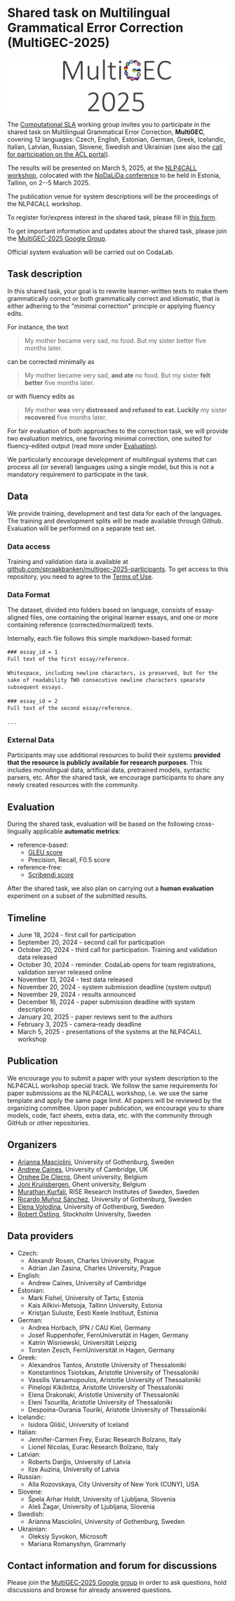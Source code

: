 # Shared task on Multilingual Grammatical Error Correction (MultiGEC-2025)

![MultiGEC-2025 logo](multigec-2025.png)

The [Computational SLA](https://spraakbanken.gu.se/en/compsla) working group invites you to participate in the shared task on Multilingual Grammatical Error Correction, **MultiGEC**, covering 12 languages: Czech, English, Estonian, German, Greek, Icelandic, Italian, Latvian, Russian, Slovene, Swedish and Ukrainian (see also the [call for participation on the ACL portal](https://www.aclweb.org/portal/content/shared-task-multilingual-grammatical-error-correction-2025)).

The results will be presented on March 5, 2025, at the [NLP4CALL workshop](https://spraakbanken.gu.se/en/research/themes/icall/nlp4call-workshop-series/), colocated with the [NoDaLiDa conference](https://www.nodalida-bhlt2025.eu/conference) to be held in Estonia, Tallinn, on 2--5 March 2025. 

The publication venue for system descriptions will be the proceedings of the NLP4CALL workshop. 

To register for/express interest in the shared task, please fill in [this form](https://forms.gle/nTPfARVqy1XmqT4t6).   

To get important information and updates about the shared task, please join the [MultiGEC-2025 Google Group](https://groups.google.com/g/multigec-2025).

Official system evaluation will be carried out on CodaLab.  

## Task description
In this shared task, your goal is to rewrite learner-written texts to make them grammatically correct or both grammatically correct and idiomatic, that is either adhering to the "minimal correction" principle or applying fluency edits. 

For instance, the text 

> My mother became very sad, no food. But my sister better five months later.

can be corrected minimally as 

> My mother became very sad, __and ate__ no food. But my sister __felt better__ five months later. 

or with fluency edits as

> My mother __was__ very __distressed__ __and refused to eat. Luckily__ my sister __recovered__ five months later. 

For fair evaluation of both approaches to the correction task, we will provide two evaluation metrics, one favoring minimal correction, one suited for fluency-edited output (read more under [Evaluation](#evaluation)). 

We particularly encourage development of multilingual systems that can process all (or several) languages using a single model, but this is not a mandatory requirement to participate in the task. 

## Data

We provide training, development and test data for each of the languages.
The training and development splits will be made available through Github. 
Evaluation will be performed on a separate test set. 

### Data access

Training and validation data is available at [github.com/spraakbanken/multigec-2025-participants](https://github.com/spraakbanken/multigec-2025-participants).
To get access to this repository, you need to agree to the [Terms of Use](https://forms.gle/VLJ18WbwsxitEBYi7). 

### Data Format
The dataset, divided into folders based on language, consists of essay-aligned files, one containing the original learner essays, and one or more containing reference (corrected/normalized) texts.

Internally, each file follows this simple markdown-based format:

```
### essay_id = 1
Full text of the first essay/reference.

Whitespace, including newline characters, is preserved, but for the sake of readability TWO consecutive newline characters spearate subsequent essays.

### essay_id = 2
Full text of the second essay/reference.

...
```

### External Data
Participants may use additional resources to build their systems __provided that the resource is publicly available for research purposes__. This includes monolingual data, artificial data, pretrained models, syntactic parsers, etc. After the shared task, we encourage participants to share any newly created resources with the community.

<!--

### Data Licenses

| Language  |  Corpus name | Corpus license | MultiGEC license | 
|:----------|:-------------|:---------------|:-----------------|
| Czech     | 
| English   | 
| Estonian  |
| German    |
| Greek     |
| Icelandic | 
| Italian   | 
| Latvian   | 
| Russian   | 
| Slovene   |
| Swedish   | SweLL-gold | --CLARIN-ID, -PRIV, -NORED, -BY | 
| Ukrainian |
-->

## Evaluation 
During the shared task, evaluation will be based on the following cross-lingually applicable __automatic metrics__:

- reference-based:
  - [GLEU score](https://github.com/cnap/gec-ranking)
  - Precision, Recall, F0.5 score
- reference-free: 
  - [Scribendi score](https://github.com/gotutiyan/scribendi_score)

After the shared task, we also plan on carrying out a __human evaluation__ experiment on a subset of the submitted results. 

## Timeline
* June 18, 2024 - first call for participation
* September 20, 2024 - second call for participation 
* October 20, 2024 - third call for participation. Training and validation data released
* October 30, 2024 - reminder. CodaLab opens for team registrations, validation server released online
* November 13, 2024 - test data released
* November 20, 2024 - system submission deadline (system output)
* November 29, 2024 - results announced
* December 16, 2024 - paper submission deadline with system descriptions
* January 20, 2025 - paper reviews sent to the authors
* February 3, 2025 - camera-ready deadline
* March 5, 2025 - presentations of the systems at the NLP4CALL workshop 


## Publication
We encourage you to submit a paper with your system description to the NLP4CALL workshop special track. 
We follow the same requirements for paper submissions as the NLP4CALL workshop, i.e. we use the same template and apply the same page limit. 
All papers will be reviewed by the organizing committee. 
Upon paper publication, we encourage you to share models, code, fact sheets, extra data, etc. with the community through GitHub or other repositories.

## Organizers

* [Arianna Masciolini](https://harisont.github.io/research.html), University of Gothenburg, Sweden
* [Andrew Caines](https://www.cl.cam.ac.uk/~apc38/), University of Cambridge, UK
* [Orphee De Clecrq](https://research.flw.ugent.be/en/orphee.declercq), Ghent university, Belgium
* [Joni Kruijsbergen](https://www.lt3.ugent.be/people/joni-kruijsbergen/), Ghent university, Belgium
* [Murathan Kurfali](https://www.ri.se/sv/person/murathan-kurfali), RISE Research Institutes of Sweden, Sweden
* [Ricardo Muñoz Sánchez](https://rimusa.github.io/about/), University of Gothenburg, Sweden
* [Elena Volodina](https://spraakbanken.gu.se/en/about/staff/elena), University of Gothenburg, Sweden
* [Robert Östling](https://www.su.se/english/profiles/robe-1.187515), Stockholm University, Sweden

## Data providers
- Czech:
  - Alexandr Rosen, Charles University, Prague
  - Adrian Jan Zasina, Charles University, Prague
- English:
  - Andrew Caines, University of Cambridge 
- Estonian: 
  - Mark Fishel, University of Tartu, Estonia
  - Kais Allkivi-Metsoja, Tallinn University, Estonia
  - Kristjan Suluste, Eesti Keele Instituut, Estonia 
- German: 
  - Andrea Horbach, IPN / CAU Kiel, Germany
  - Josef Ruppenhofer, FernUniversität in Hagen, Germany
  - Katrin Wisniewski, Universität Leipzig
  - Torsten Zesch, FernUniversität in Hagen, Germany
- Greek:
  - Alexandros Tantos, Aristotle University of Thessaloniki
  - Konstantinos Tsiotskas, Aristotle University of Thessaloniki
  - Vassilis Varsamopoulos, Aristotle University of Thessaloniki
  - Pinelopi Kikilintza, Aristotle University of Thessaloniki
  - Elena Drakonaki, Aristotle University of Thessaloniki
  - Eleni Tsourilla,  Aristotle University of Thessaloniki
  - Despoina-Ourania Touriki, Aristotle University of Thessaloniki 
- Icelandic:
  - Isidora Glišić, University of Iceland
- Italian:
  - Jennifer-Carmen Frey, Eurac Research Bolzano, Italy
  - Lionel Nicolas, Eurac Research Bolzano, Italy
- Latvian: 
  - Roberts Darģis, University of Latvia
  - Ilze Auzina, University of Latvia
- Russian:
  - Alla Rozovskaya, City University of New York (CUNY), USA
- Slovene:
  - Špela Arhar Holdt, University of Ljubljana, Slovenia
  - Aleš Žagar, University of Ljubljana, Slovenia
- Swedish:
  - Arianna Masciolini, University of Gothenburg, Sweden
- Ukrainian:
  - Oleksiy Syvokon, Microsoft
  - Mariana Romanyshyn, Grammarly

## Contact information and forum for discussions

Please join the [MultiGEC-2025 Google group](https://groups.google.com/g/multigec-2025) in order to ask questions, hold discussions and browse for already answered questions.
